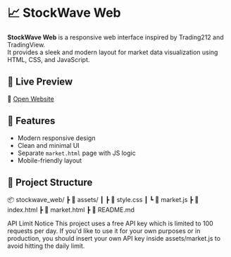 # 📈 StockWave Web

**StockWave Web** is a responsive web interface inspired by Trading212 and TradingView.  
It provides a sleek and modern layout for market data visualization using HTML, CSS, and JavaScript.

## 🚀 Live Preview

🔗 [Open Website](https://justrusslan.github.io/stockwave_web/)

## 🧩 Features

- Modern responsive design
- Clean and minimal UI
- Separate `market.html` page with JS logic
- Mobile-friendly layout

## 📁 Project Structure

📦 stockwave_web/
┣ 📂 assets/
┃ ┣ 📄 style.css
┃ ┗ 📄 market.js
┣ 📄 index.html
┣ 📄 market.html
┣ 📄 README.md

API Limit Notice
This project uses a free API key which is limited to 100 requests per day.
If you'd like to use it for your own purposes or in production, you should insert your own API key inside assets/market.js to avoid hitting the daily limit.
